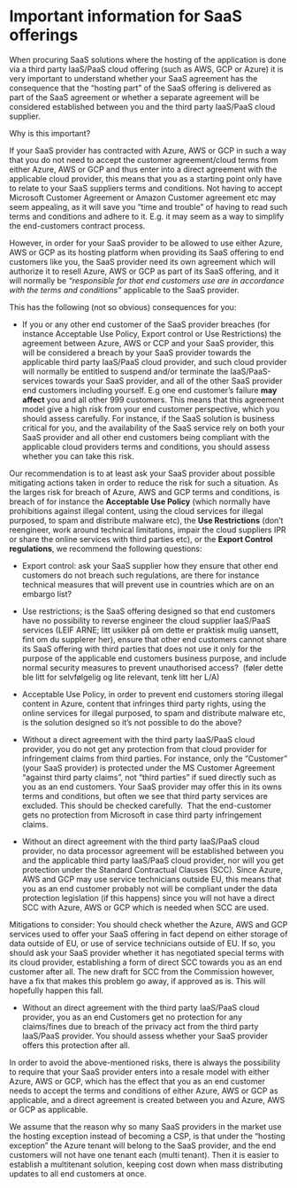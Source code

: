 # Important information for SaaS offerings

When procuring SaaS solutions where the hosting of the application is done via a third party IaaS/PaaS cloud offering
(such as AWS, GCP or Azure) it is very important to understand whether your SaaS agreement has the consequence that the
“hosting part” of the SaaS offering is delivered as part of the SaaS agreement or whether a separate agreement will be
considered established between you and the third party IaaS/PaaS cloud supplier.

Why is this important?

If your SaaS provider has contracted with Azure, AWS or GCP in such a way that you do not need to accept the customer
agreement/cloud terms from either Azure, AWS or GCP and thus enter into a direct agreement with the applicable cloud
provider, this means that you as a starting point only have to relate to your SaaS suppliers terms and conditions. Not
having to accept Microsoft Customer Agreement or Amazon Customer agreement etc may seem appealing, as it will save you
“time and trouble” of having to read such terms and conditions and adhere to it. E.g. it may seem as a way to simplify
the end-customers contract process.

However, in order for your SaaS provider to be allowed to use either Azure, AWS or GCP as its hosting platform when
providing its SaaS offering to end customers like you, the SaaS provider need its own agreement which will authorize it
to resell Azure, AWS or GCP as part of its SaaS offering, and it will normally be *“responsible for that end customers
use are in accordance with the terms and conditions”* applicable to the SaaS provider.

This has the following (not so obvious) consequences for you:

- If you or any other end customer of the SaaS provider breaches (for instance Acceptable Use Policy, Export control or
Use Restrictions) the agreement between Azure, AWS or CCP and your SaaS provider, this will be considered a breach by
your SaaS provider towards the applicable third party IaaS/PaaS cloud provider, and such cloud provider will normally be
entitled to suspend and/or terminate the IaaS/PaaS-services towards your SaaS provider, and all of the other SaaS
provider end customers including yourself. E.g one end customer’s failure **may affect** you and all other 999 customers.
This means that this agreement model give a high risk from your end customer perspective, which you should assess
carefully. For instance, if the SaaS solution is business critical for you, and the availability of the SaaS service
rely on both your SaaS provider and all other end customers being compliant with the applicable cloud providers terms
and conditions, you should assess whether you can take this risk.

Our recommendation is to at least ask your SaaS provider about possible mitigating actions taken in order to reduce the
risk for such a situation. As the larges risk for breach of Azure, AWS and GCP terms and conditions, is breach of for
instance the **Acceptable Use Policy** (which normally have prohibitions against illegal content, using the cloud services
for illegal purposed, to spam and distribute malware etc), the **Use Restrictions** (don’t reengineer, work around technical
limitations, impair the cloud suppliers IPR or share the online services with third parties etc), or the **Export Control
regulations**, we recommend the following questions:

- Export control: ask your SaaS supplier how they ensure that other end customers do not breach such regulations, are
there for instance technical measures that will prevent use in countries which are on an embargo list?

- Use restrictions; is the SaaS offering designed so that end customers have no possibility to reverse engineer the cloud
supplier IaaS/PaaS services (LEIF ARNE; litt usikker på om dette er praktisk mulig uansett, fint om du supplerer her),
ensure that other end customers cannot share its SaaS offering with third parties that does not use it only for the
purpose of the applicable end customers business purpose, and include normal security measures to prevent unauthorised
access?  (føler dette ble litt for selvfølgelig og lite relevant, tenk litt her L/A)

- Acceptable Use Policy, in order to prevent end customers storing illegal content in Azure, content that infringes third
party rights, using the online services for illegal purposed, to spam and distribute malware etc, is the solution
designed so it’s not possible to do the above?

- Without a direct agreement with the third party IaaS/PaaS cloud provider, you do not get any protection from that cloud
provider for infringement claims from third parties. For instance, only the “Customer” (your SaaS provider) is protected
under the MS Customer Agreement “against third party claims”, not “third parties” if sued directly such as you as an end
customers. Your SaaS provider may offer this in its owns terms and conditions, but often we see that third party
services are excluded. This should be checked carefully.  That the end-customer gets no protection from Microsoft in
case third party infringement claims.

- Without an direct agreement with the third party IaaS/PaaS cloud provider, no data processor agreement will be
established between you and the applicable third party IaaS/PaaS cloud provider, nor will you get protection under the
Standard Contractual Clauses (SCC). Since Azure, AWS and GCP may use service technicians outside EU, this means that
you as an end customer probably not will be compliant under the data protection legislation (if this happens)
since you will not have a direct SCC with Azure, AWS or GCP which is needed when SCC are used.

Mitigations to consider: You should check whether the Azure, AWS and GCP services used to offer your SaaS offering in
fact depend on either storage of data outside of EU, or use of service technicians outside of EU. If so, you should ask
your SaaS provider whether it has negotiated special terms with its cloud provider, establishing a form of direct SCC
towards you as an end customer after all. The new draft for SCC from the Commission however, have a fix that makes this
problem go away, if approved as is. This will hopefully happen this fall.

- Without an direct agreement with the third party IaaS/PaaS cloud provider, you as an end Customers get no protection for
any claims/fines due to breach of the privacy act from the third party IaaS/PaaS provider. You should assess whether
your SaaS provider offers this protection after all.

In order to avoid the above-mentioned risks, there is always the possibility to require that your SaaS provider enters
into a resale model with either Azure, AWS or GCP, which has the effect that you as an end customer needs to accept the
terms and conditions of either Azure, AWS or GCP as applicable, and a direct agreement is created between you and Azure,
AWS or GCP as applicable.

We assume that the reason why so many SaaS providers in the market use the hosting exception instead of becoming a CSP,
is that under the “hosting exception” the Azure tenant will belong to the SaaS provider, and the end customers will not
have one tenant each (multi tenant). Then it is easier to establish a multitenant solution, keeping cost down when mass
distributing updates to all end customers at once.